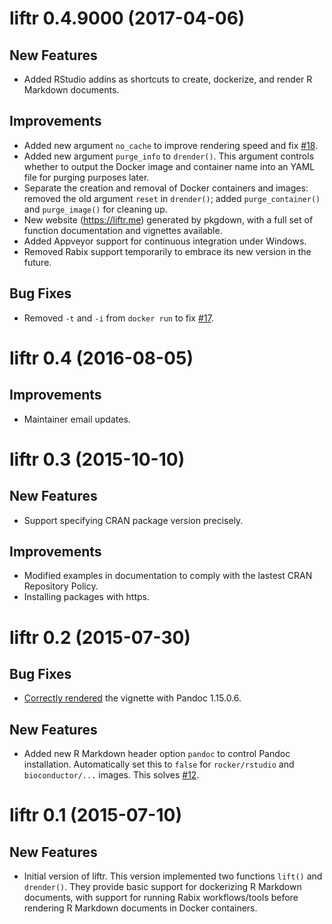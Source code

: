 # liftr 0.4.9000 (2017-04-06)

## New Features

- Added RStudio addins as shortcuts to create, dockerize, and render R Markdown documents.

## Improvements

- Added new argument `no_cache` to improve rendering speed and fix [#18](https://github.com/road2stat/liftr/issues/18).
- Added new argument `purge_info` to `drender()`. This argument controls whether to output the Docker image and container name into an YAML file for purging purposes later.
- Separate the creation and removal of Docker containers and images: removed the old argument `reset` in `drender()`; added `purge_container()` and `purge_image()` for cleaning up.
- New website (https://liftr.me) generated by pkgdown, with a full set of function documentation and vignettes available.
- Added Appveyor support for continuous integration under Windows.
- Removed Rabix support temporarily to embrace its new version in the future.

## Bug Fixes

- Removed `-t` and `-i` from `docker run` to fix [#17](https://github.com/road2stat/liftr/issues/17).

# liftr 0.4 (2016-08-05)

## Improvements

- Maintainer email updates.

# liftr 0.3 (2015-10-10)

## New Features

- Support specifying CRAN package version precisely.

## Improvements

- Modified examples in documentation to comply with the lastest CRAN Repository Policy.
- Installing packages with https.

# liftr 0.2 (2015-07-30)

## Bug Fixes

- [Correctly rendered](https://github.com/rstudio/rmarkdown/issues/470) the vignette with Pandoc 1.15.0.6.

## New Features

- Added new R Markdown header option `pandoc` to control Pandoc installation. Automatically set this to `false` for `rocker/rstudio` and `bioconductor/...` images. This solves [#12](https://github.com/road2stat/liftr/issues/12).

# liftr 0.1 (2015-07-10)

## New Features

- Initial version of liftr. This version implemented two functions `lift()` and `drender()`. They provide basic support for dockerizing R Markdown documents, with support for running Rabix workflows/tools before rendering R Markdown documents in Docker containers.
